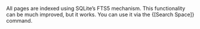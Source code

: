 All pages are indexed using SQLite’s FTS5 mechanism. This functionality can be much improved, but it works. You can use it via the {[Search Space]} command.